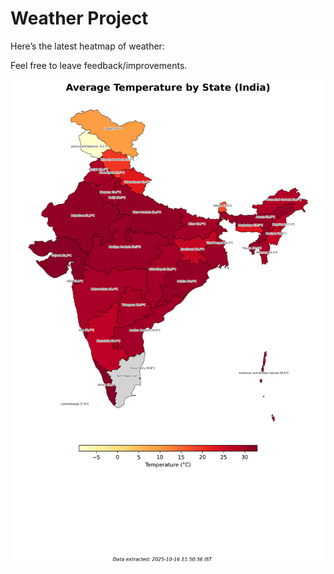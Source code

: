 # Weather Project

Here’s the latest heatmap of weather:

Feel free to leave feedback/improvements.

![India Heatmap](docs/assets/india_heatmap.png?v=F08ECA)
